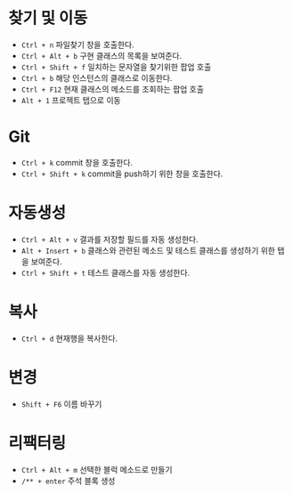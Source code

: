 # 찾기 및 이동
- `Ctrl + n` 파일찾기 창을 호출한다.
- `Ctrl + Alt + b` 구현 클래스의 목록을 보여준다.
- `Ctrl + Shift + f` 일치하는 문자열을 찾기위한 팝업 호출
- `Ctrl + b` 해당 인스턴스의 클래스로 이동한다.
- `Ctrl + F12` 현재 클래스의 메소드를 조회하는 팝업 호출
- `Alt + 1` 프로젝트 탭으로 이동
# Git
- `Ctrl + k` commit 창을 호출한다.
- `Ctrl + Shift + k` commit을 push하기 위한 창을 호출한다.
# 자동생성
- `Ctrl + Alt + v` 결과를 저장할 필드를 자동 생성한다.
- `Alt + Insert + b` 클래스와 관련된 메소드 및 테스트 클래스를 생성하기 위한 탭을 보여준다.
- `Ctrl + Shift + t` 테스트 클래스를 자동 생성한다.
# 복사
- `Ctrl + d` 현재행을 복사한다.
# 변경
- `Shift + F6` 이름 바꾸기
# 리팩터링
- `Ctrl + Alt + m` 선택한 블럭 메소드로 만들기
- `/** + enter` 주석 블록 생성
